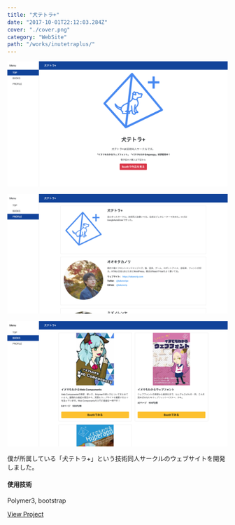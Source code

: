 ```yaml
---
title: "犬テトラ+"
date: "2017-10-01T22:12:03.284Z"
cover: "./cover.png"
category: "WebSite"
path: "/works/inutetraplus/"
---
```


![キャプチャ1](./cover.png)

![キャプチャ2](./cover2.jpg)

![キャプチャ3](./cover3.jpg)

僕が所属している「犬テトラ+」という技術同人サークルのウェブサイトを開発しました。

#### 使用技術
Polymer3, bootstrap

[View Project](https://inutetraplus.netlify.com/)
